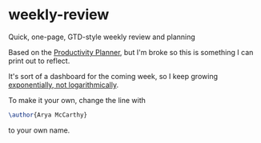 # weekly-review
Quick, one-page, GTD-style weekly review and planning

Based on the [Productivity Planner](https://www.intelligentchange.com/products/the-productivity-planner#modal), but I'm broke so this is something I can print out to reflect. 

It's sort of a dashboard for the coming week, so I keep growing [exponentially, not logarithmically](http://jamesclear.com/growth-curves).

To make it your own, change the line with
```latex
\author{Arya McCarthy}
```
to your own name.